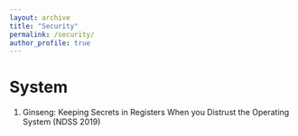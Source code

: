 ```yaml
---
layout: archive
title: "Security"
permalink: /security/
author_profile: true
---
```


System
=====
<ol>
   <li> Ginseng: Keeping Secrets in Registers When you Distrust the Operating System (NDSS 2019) </li>
</ol>
